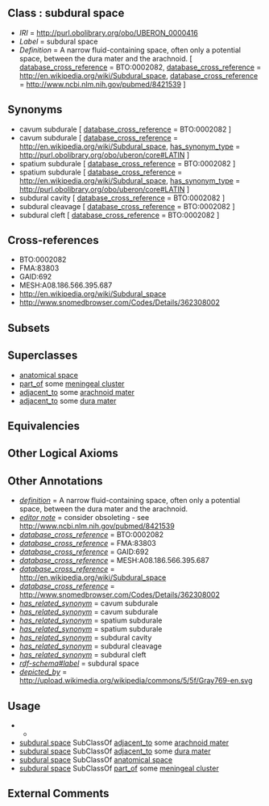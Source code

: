 
## Class : subdural space

 * *IRI* = http://purl.obolibrary.org/obo/UBERON_0000416
 * *Label* = subdural space
 * *Definition* = A narrow fluid-containing space, often only a potential space, between the dura mater and the arachnoid. [ [database_cross_reference](../../ef/oboInOwl#hasDbXref.md) = BTO:0002082, [database_cross_reference](../../ef/oboInOwl#hasDbXref.md) = http://en.wikipedia.org/wiki/Subdural_space, [database_cross_reference](../../ef/oboInOwl#hasDbXref.md) = http://www.ncbi.nlm.nih.gov/pubmed/8421539 ]

## Synonyms

 * cavum subdurale [ [database_cross_reference](../../ef/oboInOwl#hasDbXref.md) = BTO:0002082 ]
 * cavum subdurale [ [database_cross_reference](../../ef/oboInOwl#hasDbXref.md) = http://en.wikipedia.org/wiki/Subdural_space, [has_synonym_type](../../pe/oboInOwl#hasSynonymType.md) = http://purl.obolibrary.org/obo/uberon/core#LATIN ]
 * spatium subdurale [ [database_cross_reference](../../ef/oboInOwl#hasDbXref.md) = BTO:0002082 ]
 * spatium subdurale [ [database_cross_reference](../../ef/oboInOwl#hasDbXref.md) = http://en.wikipedia.org/wiki/Subdural_space, [has_synonym_type](../../pe/oboInOwl#hasSynonymType.md) = http://purl.obolibrary.org/obo/uberon/core#LATIN ]
 * subdural cavity [ [database_cross_reference](../../ef/oboInOwl#hasDbXref.md) = BTO:0002082 ]
 * subdural cleavage [ [database_cross_reference](../../ef/oboInOwl#hasDbXref.md) = BTO:0002082 ]
 * subdural cleft [ [database_cross_reference](../../ef/oboInOwl#hasDbXref.md) = BTO:0002082 ]

## Cross-references

 * BTO:0002082
 * FMA:83803
 * GAID:692
 * MESH:A08.186.566.395.687
 * http://en.wikipedia.org/wiki/Subdural_space
 * http://www.snomedbrowser.com/Codes/Details/362308002

## Subsets


## Superclasses

 * [anatomical space](../../UBERON/64/UBERON_0000464.md)
 * [part_of](../../BFO/50/BFO_0000050.md) some [meningeal cluster](../../UBERON/43/UBERON_0010743.md)
 * [adjacent_to](../../RO/20/RO_0002220.md) some [arachnoid mater](../../UBERON/62/UBERON_0002362.md)
 * [adjacent_to](../../RO/20/RO_0002220.md) some [dura mater](../../UBERON/63/UBERON_0002363.md)

## Equivalencies


## Other Logical Axioms


## Other Annotations

 * *[definition](../../IAO/15/IAO_0000115.md)* = A narrow fluid-containing space, often only a potential space, between the dura mater and the arachnoid.
 * *[editor note](../../IAO/16/IAO_0000116.md)* = consider obsoleting - see http://www.ncbi.nlm.nih.gov/pubmed/8421539
 * *[database_cross_reference](../../ef/oboInOwl#hasDbXref.md)* = BTO:0002082
 * *[database_cross_reference](../../ef/oboInOwl#hasDbXref.md)* = FMA:83803
 * *[database_cross_reference](../../ef/oboInOwl#hasDbXref.md)* = GAID:692
 * *[database_cross_reference](../../ef/oboInOwl#hasDbXref.md)* = MESH:A08.186.566.395.687
 * *[database_cross_reference](../../ef/oboInOwl#hasDbXref.md)* = http://en.wikipedia.org/wiki/Subdural_space
 * *[database_cross_reference](../../ef/oboInOwl#hasDbXref.md)* = http://www.snomedbrowser.com/Codes/Details/362308002
 * *[has_related_synonym](../../ym/oboInOwl#hasRelatedSynonym.md)* = cavum subdurale
 * *[has_related_synonym](../../ym/oboInOwl#hasRelatedSynonym.md)* = cavum subdurale
 * *[has_related_synonym](../../ym/oboInOwl#hasRelatedSynonym.md)* = spatium subdurale
 * *[has_related_synonym](../../ym/oboInOwl#hasRelatedSynonym.md)* = spatium subdurale
 * *[has_related_synonym](../../ym/oboInOwl#hasRelatedSynonym.md)* = subdural cavity
 * *[has_related_synonym](../../ym/oboInOwl#hasRelatedSynonym.md)* = subdural cleavage
 * *[has_related_synonym](../../ym/oboInOwl#hasRelatedSynonym.md)* = subdural cleft
 * *[rdf-schema#label](../../el/rdf-schema#label.md)* = subdural space
 * *[depicted_by](../../depicted/by/depicted_by.md)* = http://upload.wikimedia.org/wikipedia/commons/5/5f/Gray769-en.svg

## Usage

 * -
 * [subdural space](../../UBERON/16/UBERON_0000416.md) SubClassOf [adjacent_to](../../RO/20/RO_0002220.md) some [arachnoid mater](../../UBERON/62/UBERON_0002362.md)
 * [subdural space](../../UBERON/16/UBERON_0000416.md) SubClassOf [adjacent_to](../../RO/20/RO_0002220.md) some [dura mater](../../UBERON/63/UBERON_0002363.md)
 * [subdural space](../../UBERON/16/UBERON_0000416.md) SubClassOf [anatomical space](../../UBERON/64/UBERON_0000464.md)
 * [subdural space](../../UBERON/16/UBERON_0000416.md) SubClassOf [part_of](../../BFO/50/BFO_0000050.md) some [meningeal cluster](../../UBERON/43/UBERON_0010743.md)

## External Comments

